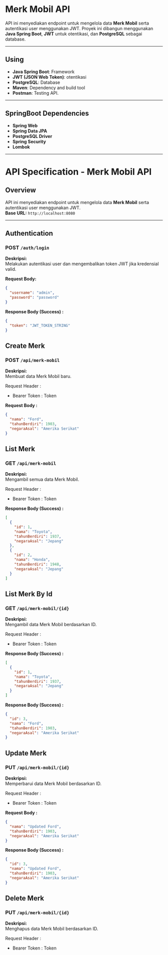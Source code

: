 # Merk Mobil API

API ini menyediakan endpoint untuk mengelola data **Merk Mobil** serta autentikasi user menggunakan JWT. Proyek ini dibangun menggunakan **Java Spring Boot**, **JWT** untuk otentikasi, dan **PostgreSQL** sebagai database.

---

## Using

- **Java Spring Boot**: Framework
- **JWT (JSON Web Token)**: otentikasi
- **PostgreSQL**: Database
- **Maven**: Dependency and build tool
- **Postman**: Testing API.

---

## SpringBoot Dependencies
- **Spring Web**
- **Spring Data JPA**
- **PostgreSQL Driver**
- **Spring Security**
- **Lombok**

---


# API Specification - Merk Mobil API

## Overview

API ini menyediakan endpoint untuk mengelola data **Merk Mobil** serta autentikasi user menggunakan JWT.  
**Base URL:** `http://localhost:8080`

---

## Authentication

### POST `/auth/login`

**Deskripsi:**  
Melakukan autentikasi user dan mengembalikan token JWT jika kredensial valid.

**Request Body:**
```json
{
  "username": "admin",
  "password": "password"
}
```
**Response Body (Success) :**
```json
{
  "token": "JWT_TOKEN_STRING"
}
```

## Create Merk

### POST `/api/merk-mobil`

**Deskripsi:**  
Membuat data Merk Mobil baru.

Request Header :

- Bearer Token : Token

**Request Body :**
```json
{
  "nama": "Ford",
  "tahunBerdiri": 1903,
  "negaraAsal": "Amerika Serikat"
}
```

## List Merk

### GET `/api/merk-mobil`

**Deskripsi:**  
Mengambil semua data Merk Mobil.

Request Header :

- Bearer Token : Token

**Response Body (Success) :**
```json
[
  {
    "id": 1,
    "nama": "Toyota",
    "tahunBerdiri": 1937,
    "negaraAsal": "Jepang"
  },
  {
    "id": 2,
    "nama": "Honda",
    "tahunBerdiri": 1948,
    "negaraAsal": "Jepang"
  }
]
```

## List Merk By Id

### GET `/api/merk-mobil/{id}`

**Deskripsi:**  
Mengambil data Merk Mobil berdasarkan ID.

Request Header :

- Bearer Token : Token

**Response Body (Success) :**
```json
[
  {
    "id": 1,
    "nama": "Toyota",
    "tahunBerdiri": 1937,
    "negaraAsal": "Jepang"
  }
]
```
**Response Body (Success) :**
```json
{
  "id": 3,
  "nama": "Ford",
  "tahunBerdiri": 1903,
  "negaraAsal": "Amerika Serikat"
}
```

## Update Merk

### PUT `/api/merk-mobil/{id}`

**Deskripsi:**  
Memperbarui data Merk Mobil berdasarkan ID.

Request Header :

- Bearer Token : Token

**Request Body :**
```json
{
  "nama": "Updated Ford",
  "tahunBerdiri": 1903,
  "negaraAsal": "Amerika Serikat"
}

```

**Response Body (Success) :**
```json
{
  "id": 3,
  "nama": "Updated Ford",
  "tahunBerdiri": 1903,
  "negaraAsal": "Amerika Serikat"
}

```

## Delete Merk

### PUT `/api/merk-mobil/{id}`

**Deskripsi:**  
Menghapus data Merk Mobil berdasarkan ID.

Request Header :

- Bearer Token : Token




